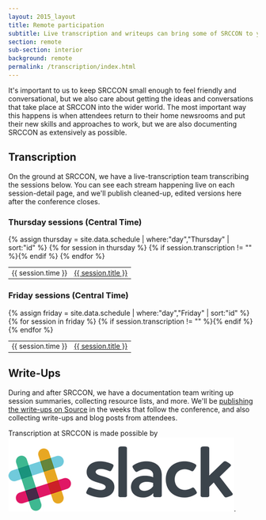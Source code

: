 ```yaml
---
layout: 2015_layout
title: Remote participation
subtitle: Live transcription and writeups can bring some of SRCCON to you.
section: remote
sub-section: interior
background: remote
permalink: /transcription/index.html
---
```


It's important to us to keep SRCCON small enough to feel friendly and conversational, but we also care about getting the ideas and conversations that take place at SRCCON into the wider world. The most important way this happens is when attendees return to their home newsrooms and put their new skills and approaches to work, but we are also documenting SRCCON as extensively as possible.

## Transcription

On the ground at SRCCON, we have a live-transcription team transcribing the sessions below. You can see each stream happening live on each session-detail page, and we'll publish cleaned-up, edited versions here after the conference closes.

<div>
    <h3>Thursday sessions (Central Time)</h3>
    <table>{% assign thursday = site.data.schedule | where:"day","Thursday" | sort:"id" %}
{% for session in thursday %}
        {% if session.transcription != "" %}<tr><td>{{ session.time }}</td><td><a href="http://schedule.srccon.org/#_session-{{ session.id }}">{{ session.title }}</a></td></tr>{% endif %}
{% endfor %}
    </table>
</div>

<div>
    <h3>Friday sessions (Central Time)</h3>
    <table>{% assign friday = site.data.schedule | where:"day","Friday" | sort:"id" %}
{% for session in friday %}
        {% if session.transcription != "" %}<tr><td>{{ session.time }}</td><td><a href="http://schedule.srccon.org/#_session-{{ session.id }}">{{ session.title }}</a></td></tr>{% endif %}
{% endfor %}
    </table>
</div>

## Write-Ups

During and after SRCCON, we have a documentation team writing up session summaries, collecting resource lists, and more. We'll be [publishing the write-ups on Source](https://source.opennews.org) in the weeks that follow the conference, and also collecting write-ups and blog posts from attendees.

<div id="sponsortag">
<p><span>Transcription at SRCCON is made possible by <a href="https://slack.com/"></span><img src="/media/img/partners/slack.jpg" class="transcript" alt="Slack"></a>.</p>
</div>
